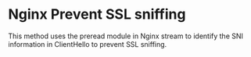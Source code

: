 # Nginx Prevent SSL sniffing

This method uses the preread module in Nginx stream to identify the SNI information in ClientHello to prevent SSL sniffing.


